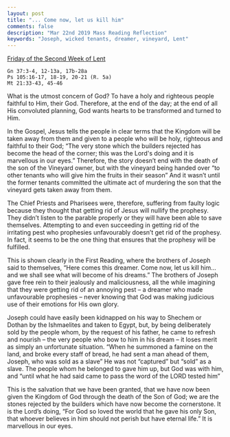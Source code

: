 ```yaml
---
layout: post
title: "... Come now, let us kill him"
comments: false
description: "Mar 22nd 2019 Mass Reading Reflection"
keywords: "Joseph, wicked tenants, dreamer, vineyard, Lent"
---
```


[Friday of the Second Week of Lent](https://www.ewtn.com/daily-readings/?date=2019-03-22)

```
Gn 37:3-4, 12-13a, 17b-28a
Ps 105:16-17, 18-19, 20-21 (R. 5a) 
Mt 21:33-43, 45-46
```
What is the utmost concern of God? To have a holy and righteous people faithful to Him, their God. Therefore, at the end of the day; at the end of all His convoluted planning, God wants hearts to be transformed and turned to Him. 

In the Gospel, Jesus tells the people in clear terms that the Kingdom will be taken away from them and given to a people who will be holy, righteous and faithful to their God; “The very stone which the builders rejected has become the head of the corner; this was the Lord's doing and it is marvellous in our eyes.” Therefore, the story doesn’t end with the death of the son of the Vineyard owner, but with the vineyard being handed over “to other tenants who will give him the fruits in their season” And it wasn’t until the former tenants committed the ultimate act of murdering the son that the vineyard gets taken away from them. 

The Chief Priests and Pharisees were, therefore, suffering from faulty logic because they thought that getting rid of Jesus will nullify the prophesy. They didn’t listen to the parable properly or they will have been able to save themselves. Attempting to and even succeeding in getting rid of the irritating pest who prophesies unfavourably doesn’t get rid of the prophesy. In fact, it seems to be the one thing that ensures that the prophesy will be fulfilled. 

This is shown clearly in the First Reading, where the brothers of Joseph said to themselves, “Here comes this dreamer. Come now, let us kill him... and we shall see what will become of his dreams.” The brothers of Joseph gave free rein to their jealously and maliciousness, all the while imagining that they were getting rid of an annoying pest – a dreamer who made unfavourable prophesies – never knowing that God was making judicious use of their emotions for His own glory.

Joseph could have easily been kidnapped on his way to Shechem or Dothan by the Ishmaelites and taken to Egypt, but, by being deliberately sold by the people whom, by the request of his father, he came to refresh and nourish – the very people who bow to him in his dream – it loses merit as simply an unfortunate situation. “When he summoned a famine on the land, and broke every staff of bread, he had sent a man ahead of them, Joseph, who was sold as a slave” He was not “captured” but “sold” as a slave. The people whom he belonged to gave him up, but God was with him, and “until what he had said came to pass the word of the LORD tested him”

This is the salvation that we have been granted, that we have now been given the Kingdom of God through the death of the Son of God; we are the stones rejected by the builders which have now become the cornerstone.  It is the Lord’s doing, “For God so loved the world that he gave his only Son, that whoever believes in him should not perish but have eternal life.” It is marvellous in our eyes.

